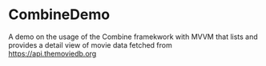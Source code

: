 # CombineDemo

A demo on the usage of the Combine framekwork with MVVM that lists and provides a detail view of movie data fetched from https://api.themoviedb.org
